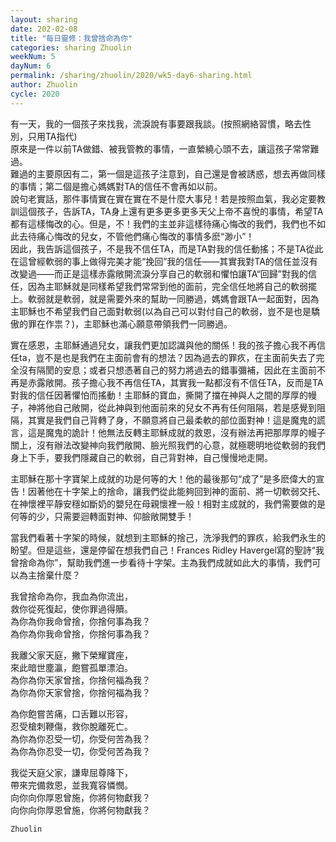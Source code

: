 ```yaml
---
layout: sharing
date: 202-02-08
title: "每日靈修：我曾捨命為你"
categories: sharing Zhuolin
weekNum: 5
dayNum: 6
permalink: /sharing/zhuolin/2020/wk5-day6-sharing.html
author: Zhuolin
cycle: 2020
---
```


有一天，我的一個孩子來找我，流淚說有事要跟我談。(按照網絡習慣，略去性別，只用TA指代)  
原來是一件以前TA做錯、被我管教的事情，一直縈繞心頭不去，讓這孩子常常難過。  
難過的主要原因有二，第一個是這孩子注意到，自己還是會被誘惑，想去再做同樣的事情；第二個是擔心媽媽對TA的信任不會再如以前。  
說句老實話，那件事情實在實在實在不是什麼大事兒！若是按照血氣，我必定要教訓這個孩子，告訴TA，TA身上還有更多更多更多天父上帝不喜悅的事情，希望TA都有這樣悔改的心。但是，不！我們的主並非這樣待痛心悔改的我們，我們也不如此去待痛心悔改的兒女，不管他們痛心悔改的事情多麽“渺小”！  
因此，我告訴這個孩子，不是我不信任TA，而是TA對我的信任動搖；不是TA從此在這曾經軟弱的事上做得完美才能“挽回”我的信任——其實我對TA的信任並沒有改變過——而正是這樣赤露敞開流淚分享自己的軟弱和懼怕讓TA“回歸”對我的信任，因為主耶穌就是同樣希望我們常常到他的面前，完全信任地將自己的軟弱擺上。軟弱就是軟弱，就是需要外來的幫助一同勝過，媽媽會跟TA一起面對，因為主耶穌也不希望我們自己面對軟弱(以為自己可以對付自己的軟弱，豈不是也是驕傲的罪在作祟？)，主耶穌也滿心願意帶領我們一同勝過。  

實在感恩，主耶穌通過兒女，讓我們更加認識與他的關係！我的孩子擔心我不再信任ta，豈不是也是我們在主面前會有的想法？因為過去的罪疚，在主面前失去了完全沒有隔閡的安息；或者只想憑著自己的努力將過去的錯事彌補，因此在主面前不再是赤露敞開。孩子擔心我不再信任TA，其實我一點都沒有不信任TA，反而是TA對我的信任因著懼怕而搖動！主耶穌的寶血，撕開了擋在神與人之間的厚厚的幔子，神將他自己敞開，從此神與到他面前來的兒女不再有任何阻隔，若是感覺到阻隔，其實是我們自己背轉了身，不願意將自己最柔軟的部位面對神！這是魔鬼的謊言，這是魔鬼的詭計！他無法反轉主耶穌成就的救恩，沒有辦法再把那厚厚的幔子關上，沒有辦法改變神向我們敞開、臉光照我們的心意，就極聰明地從軟弱的我們身上下手，要我們隱藏自己的軟弱，自己背對神，自己慢慢地走開。  

主耶穌在那十字寶架上成就的功是何等的大！他的最後那句“成了”是多麽偉大的宣告！因著他在十字架上的捨命，讓我們從此能夠回到神的面前、將一切軟弱交托、在神懷裡平靜安穩如斷奶的嬰兒在母親懷裡一般！相對主成就的，我們需要做的是何等的少，只需要迴轉面對神、仰臉敞開雙手！  

當我們看著十字架的時候，就想到主耶穌的捨己，洗淨我們的罪疚，給我們永生的盼望。但是這些，還是停留在想我們自己！Frances Ridley Havergel寫的聖詩“我曾捨命為你”，幫助我們進一步看待十字架。主為我們成就如此大的事情，我們可以為主捨棄什麼？  

我曾捨命為你，我血為你流出，  
救你從死復起，使你罪過得贖。  
為你為你我命曾捨，你捨何事為我？  
為你為你我命曾捨，你捨何事為我？  

我離父家天庭，撇下榮耀寶座，  
來此暗世塵瀛，飽嘗孤單漂泊。  
為你為你天家曾捨，你捨何福為我？  
為你為你天家曾捨，你捨何福為我？  

為你飽嘗苦痛，口舌難以形容，  
忍受槍刺鞭傷，救你脫離死亡。  
為你為你忍受一切，你受何苦為我？  
為你為你忍受一切，你受何苦為我？  

我從天庭父家，謙卑屈尊降下，  
帶來完備救恩，並我寬容憐憫。  
向你向你厚恩曾施，你將何物獻我？  
向你向你厚恩曾施，你將何物獻我？  

`Zhuolin`  
